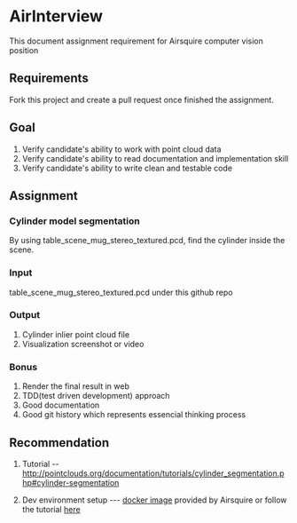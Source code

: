 # AirInterview

This document assignment requirement for Airsquire computer vision position

## Requirements

Fork this project and create a pull request once finished the assignment.

## Goal

1. Verify candidate's ability to work with point cloud data
2. Verify candidate's ability to read documentation and implementation skill
3. Verify candidate's ability to write clean and testable code

## Assignment

### Cylinder model segmentation 

By using table_scene_mug_stereo_textured.pcd, find the cylinder inside the scene. 

### Input 

table_scene_mug_stereo_textured.pcd under this github repo

### Output

1. Cylinder inlier point cloud file
2. Visualization screenshot or video

### Bonus

1. Render the final result in web
2. TDD(test driven development) approach
3. Good documentation
4. Good git history which represents essencial thinking process

## Recommendation

1. Tutorial -- http://pointclouds.org/documentation/tutorials/cylinder_segmentation.php#cylinder-segmentation

2. Dev environment setup --- [docker image](https://github.com/Airsquire/PCL-Docker) provided by Airsquire or follow the tutorial [here](http://pointclouds.org/documentation/tutorials/)